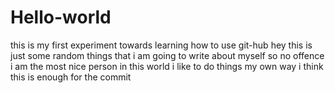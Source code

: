 # Hello-world
this is my first experiment towards learning how to use git-hub
hey this is just some random things that i am going to write about myself so no offence 
i am the most nice person in this world 
i like to do things my own way 
i think this is enough for the commit
